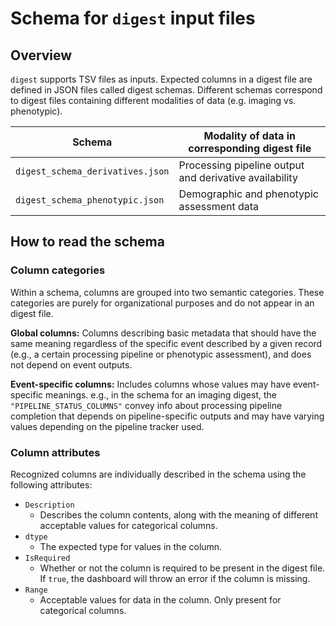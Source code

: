# Schema for `digest` input files

## Overview
`digest` supports TSV files as inputs. 
Expected columns in a digest file are defined in JSON files called digest schemas.
Different schemas correspond to digest files containing different modalities of data (e.g. imaging vs. phenotypic).

| Schema | Modality of data in corresponding digest file |
| ----- | ----- |
| `digest_schema_derivatives.json` | Processing pipeline output and derivative availability |
| `digest_schema_phenotypic.json` | Demographic and phenotypic assessment data |

## How to read the schema
### Column categories
Within a schema, columns are grouped into two semantic categories. These categories are purely for organizational purposes and do not appear in an digest file.

**Global columns:** Columns describing basic metadata that should have the same meaning regardless of the specific event described by a given record 
(e.g., a certain processing pipeline or phenotypic assessment), and does not depend on event outputs.

**Event-specific columns:** Includes columns whose values may have event-specific meanings.
e.g., in the schema for an imaging digest, the `"PIPELINE_STATUS_COLUMNS"` convey info about processing pipeline completion that depends on pipeline-specific outputs and may have varying values depending on the pipeline tracker used.

### Column attributes
Recognized columns are individually described in the schema using the following attributes:
- `Description`
  - Describes the column contents, along with the meaning of different acceptable values for categorical columns.
- `dtype`
  - The expected type for values in the column.
- `IsRequired`
  - Whether or not the column is required to be present in the digest file. 
  If `true`, the dashboard will throw an error if the column is missing.
- `Range`
  - Acceptable values for data in the column. 
  Only present for categorical columns.
